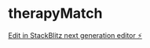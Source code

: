 # therapyMatch

[Edit in StackBlitz next generation editor ⚡️](https://stackblitz.com/~/github.com/KareemKamboj/therapyMatch)